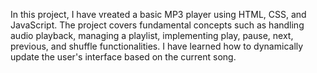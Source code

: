 In this project, I have vreated a basic MP3 player using HTML, CSS, and JavaScript. The project covers fundamental concepts such as handling audio playback, managing a playlist, implementing play, pause, next, previous, and shuffle functionalities. I have learned how to dynamically update the user's interface based on the current song.